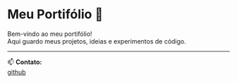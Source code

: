 # Meu Portifólio 🚀

Bem-vindo ao meu portifólio!  
Aqui guardo meus projetos, ideias e experimentos de código.  

---

📫 **Contato:**  
[github](https://github.com/behnascimentoo)
